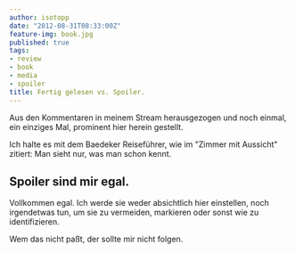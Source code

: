 ```yaml
---
author: isotopp
date: "2012-08-31T08:33:00Z"
feature-img: book.jpg
published: true
tags:
- review
- book
- media
- spoiler
title: Fertig gelesen vs. Spoiler.
---
```

Aus den Kommentaren in meinem Stream herausgezogen und noch einmal, ein einziges Mal, prominent hier herein gestellt.

Ich halte es mit dem Baedeker Reiseführer, wie im "Zimmer mit Aussicht" zitiert: Man sieht nur, was man schon kennt.

## Spoiler sind mir egal.

Vollkommen egal. Ich werde sie weder absichtlich hier einstellen, noch irgendetwas tun, um sie zu vermeiden, markieren oder sonst wie zu identifizieren.

Wem das nicht paßt, der sollte mir nicht folgen.﻿
